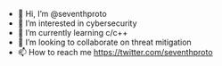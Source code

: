 - 👋 Hi, I’m @seventhproto
- 👀 I’m interested in cybersecurity
- 🌱 I’m currently learning c/c++
- 💞️ I’m looking to collaborate on threat mitigation
- 📫 How to reach me https://twitter.com/seventhproto

<!---
seventhproto/seventhproto is a ✨ special ✨ repository because its `README.md` (this file) appears on your GitHub profile.
You can click the Preview link to take a look at your changes.
--->
